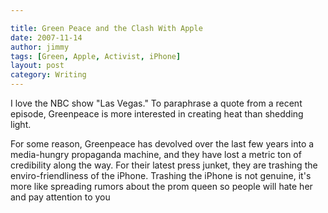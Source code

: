 ```yaml
---

title: Green Peace and the Clash With Apple
date: 2007-11-14
author: jimmy
tags: [Green, Apple, Activist, iPhone]
layout: post
category: Writing
---
```


I love the NBC show "Las Vegas."  To paraphrase a quote from a recent episode, Greenpeace is more interested in creating heat than shedding light.
<!-- more -->
For some reason, Greenpeace has devolved over the last few years into a media-hungry propaganda machine, and they have lost a metric ton of credibility along the way.  For their latest press junket, they are trashing the enviro-friendliness of the iPhone.  Trashing the iPhone is not genuine, it's more like spreading rumors about the prom queen so people will hate her and pay attention to you
